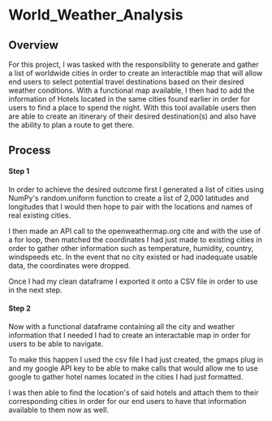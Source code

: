 # World_Weather_Analysis

## Overview
For this project, I was tasked with the responsibility to generate and gather a list of worldwide cities in order to create an interactible map that will allow end users to select potential travel destinations based on their desired weather conditions. With a functional map available, I then had to add the information of Hotels located in the same cities found earlier in order for users to find a place to spend the night. With this tool available users then are able to create an itinerary of their desired destination(s) and also have the ability to plan a route to get there.

## Process

#### Step 1
In order to achieve the desired outcome first I generated a list of cities using NumPy's random.uniform function to create a list of 2,000 latitudes and longitudes that I would then hope to pair with the locations and names of real existing cities.

I then made an API call to the openweathermap.org cite and with the use of a for loop, then matched the coordinates I had just made to existing cities in order to gather other information such as temperature, humidity, country, windspeeds etc. In the event that no city existed or had inadequate usable data, the coordinates were dropped.

Once I had my clean dataframe I exported it onto a CSV file in order to use in the next step.

#### Step 2
Now with a functional dataframe containing all the city and weather information that I needed I had to create an interactable map in order for users to be able to navigate.

To make this happen I used the csv file I had just created, the gmaps plug in and my google API key to be able to make calls that would allow me to use google to gather hotel names located in the cities I had just formatted.

I was then able to find the location's of said hotels and attach them to their corresponding cities in order for our end users to have that information available to them now as well.
